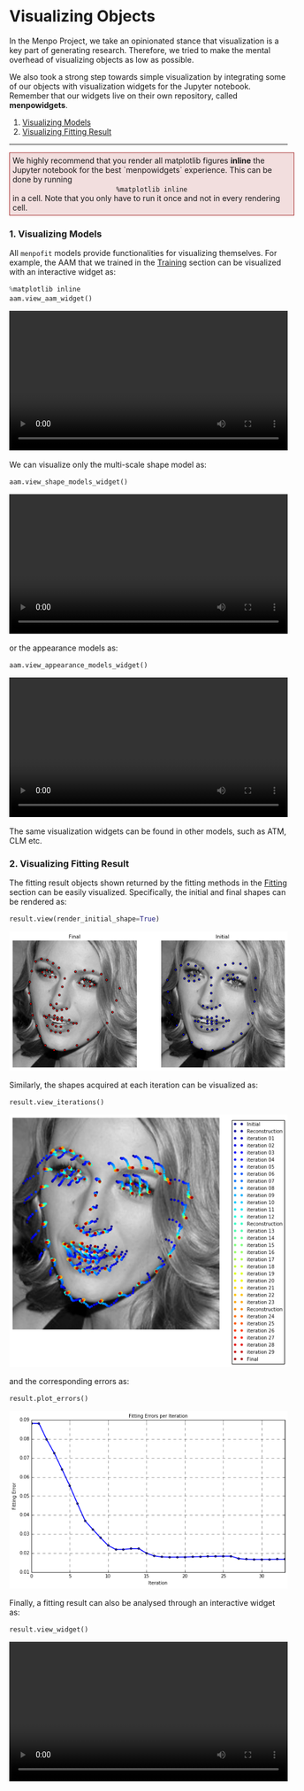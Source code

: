 Visualizing Objects
===================
In the Menpo Project, we take an opinionated stance that visualization is a key part of generating research.
Therefore, we tried to make the mental overhead of visualizing objects as low as possible.

We also took a strong step towards simple visualization by integrating some of our objects with visualization widgets for the Jupyter notebook.
Remember that our widgets live on their own repository, called **menpowidgets**.

1. [Visualizing Models](#models)
2. [Visualizing Fitting Result](#result)

---------------------------------------

<div style="background-color: #F2DEDE; width: 100%; border: 1px solid #A52A2A; padding: 1%;">
<p style="float: left;"><i class="fa fa-exclamation-circle" aria-hidden="true" style="font-size:4em; padding-right: 20%; padding-bottom: 20%; padding-top: 20%;"></i></p>
We highly recommend that you render all matplotlib figures <b>inline</b> the Jupyter notebook for the best `menpowidgets` experience.
This can be done by running</br>
<center><code>%matplotlib inline</code></center>
in a cell. Note that you only have to run it once and not in every rendering cell.
</div>


### <a name="models"></a>1. Visualizing Models
All `menpofit` models provide functionalities for visualizing themselves. For example,
the AAM that we trained in the [Training](training.md) section can be visualized with an interactive widget as:

```python
%matplotlib inline
aam.view_aam_widget()
```

<video width="100%" autoplay loop>
  <source src="view_aam_widget.mp4" type="video/mp4">
Your browser does not support the video tag.
</video>

We can visualize only the multi-scale shape model as:

```python
aam.view_shape_models_widget()
```

<video width="100%" autoplay loop>
  <source src="view_shape_models_widget.mp4" type="video/mp4">
Your browser does not support the video tag.
</video>

or the appearance models as:

```python
aam.view_appearance_models_widget()
```

<video width="100%" autoplay loop>
  <source src="view_appearance_models_widget.mp4" type="video/mp4">
Your browser does not support the video tag.
</video>

The same visualization widgets can be found in other models, such as ATM, CLM etc.


### <a name="result"></a>2. Visualizing Fitting Result
The fitting result objects shown returned by the fitting methods in the [Fitting](fitting.md) section can be easily visualized.
Specifically, the initial and final shapes can be rendered as:

```python
result.view(render_initial_shape=True)
```
<center>
  <img src="result_view.png" alt="result_view">
</center>

Similarly, the shapes acquired at each iteration can be visualized as:

```python
result.view_iterations()
```
<center>
  <img src="result_view_iterations.png" alt="result_view_iterations">
</center>

and the corresponding errors as:

```python
result.plot_errors()
```
<center>
  <img src="plot_errors.png" alt="plot_errors">
</center>

Finally, a fitting result can also be analysed through an interactive widget as:

```python
result.view_widget()
```
<video width="100%" autoplay loop>
  <source src="result_view_widget.mp4" type="video/mp4">
Your browser does not support the video tag.
</video>
